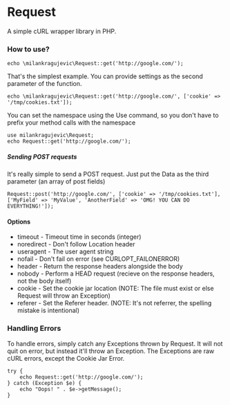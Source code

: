 Request
=======

A simple cURL wrapper library in PHP. 

### How to use?
	echo \milankragujevic\Request::get('http://google.com/');

That's the simplest example. You can provide settings as the second parameter of the function.
	
	echo \milankragujevic\Request::get('http://google.com/', ['cookie' => '/tmp/cookies.txt']);
	
You can set the namespace using the Use command, so you don't have to prefix your method calls with the namespace
	
	use milankragujevic\Request;
	echo Request::get('http://google.com/');

##### Sending POST requests
It's really simple to send a POST request. Just put the Data as the third parameter (an array of post fields)

	Request::post('http://google.com/', ['cookie' => '/tmp/cookies.txt'], ['MyField' => 'MyValue', 'AnotherField' => 'OMG! YOU CAN DO EVERYTHING!']);
	
#### Options

 * timeout - Timeout time in seconds (integer)
 * noredirect - Don't follow Location header
 * useragent - The user agent string
 * nofail - Don't fail on error (see CURLOPT_FAILONERROR)
 * header - Return the response headers alongside the body
 * nobody - Perform a HEAD request (recieve on the response headers, not the body itself)
 * cookie - Set the cookie jar location (NOTE: The file must exist or else Request will throw an Exception)
 * referer - Set the Referer header. (NOTE: It's not referrer, the spelling mistake is intentional)
 
### Handling Errors
To handle errors, simply catch any Exceptions thrown by Request. It will not quit on error, but instead it'll throw an Exception.
The Exceptions are raw cURL errors, except the Cookie Jar Error. 

	try {
		echo Request::get('http://google.com/');
	} catch (Exception $e) {
		echo "Oops! " . $e->getMessage();
	}